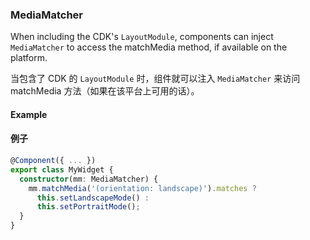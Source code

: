### MediaMatcher

When including the CDK's `LayoutModule`, components can inject `MediaMatcher` to access the 
matchMedia method, if available on the platform.

当包含了 CDK 的 `LayoutModule` 时，组件就可以注入 `MediaMatcher` 来访问 matchMedia 方法（如果在该平台上可用的话）。

#### Example

#### 例子

```ts
@Component({ ... }) 
export class MyWidget {  
  constructor(mm: MediaMatcher) {
    mm.matchMedia('(orientation: landscape)').matches ? 
      this.setLandscapeMode() :
      this.setPortraitMode();
  }
}  
```
